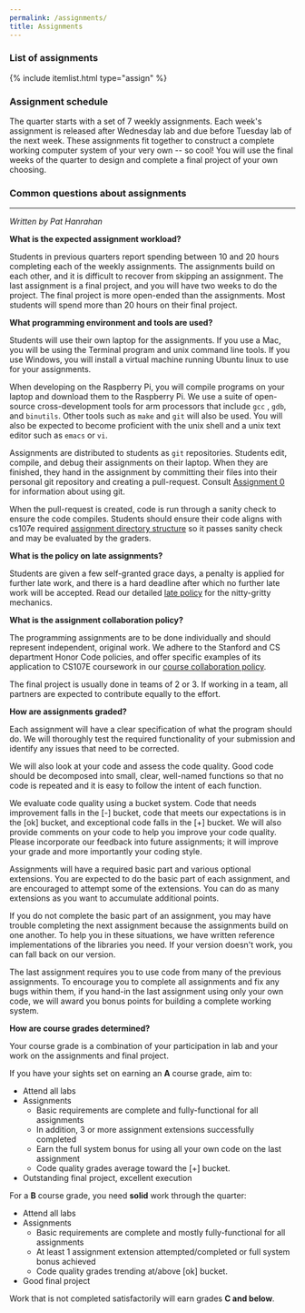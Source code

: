 ```yaml
---
permalink: /assignments/
title: Assignments
---
```

### List of assignments
{% include itemlist.html type="assign" %}

### Assignment schedule
The quarter starts with a set of 7 weekly assignments. Each week's assignment is released after Wednesday lab and due before Tuesday lab of the next week. These assignments fit together to construct a complete working computer system of your very own -- so cool! You will use the final weeks of the quarter to design and complete a final project of your own choosing.


### Common questions about assignments
---
*Written by Pat Hanrahan*

**What is the expected assignment workload?**

Students in previous quarters report spending between 10 and 20 hours completing each of the weekly assignments.
The assignments build on each other,
and it is difficult to recover from skipping an assignment. 
The last assignment is a final project, 
and you will have two weeks to do the project. 
The final project is more open-ended than the assignments.
Most students will spend more than 20 hours on their final project.

**What programming environment and tools are used?**

Students will use their own laptop for the assignments.
If you use a Mac,
you will be using the Terminal program and unix command line tools.
If you use Windows,
you will install a virtual machine running Ubuntu linux to use
 for your assignments.

When developing on the Raspberry Pi,
you will compile programs on your laptop and download them to the Raspberry Pi.
We use a suite of open-source cross-development tools for arm processors that include  `gcc` , `gdb`, and `binutils`.
Other tools such as `make` and `git` will also be used.
You will also be expected to become proficient with the unix shell and 
a unix text editor such as `emacs` or `vi`.

Assignments are distributed to students as `git` repositories.
Students edit, compile, and debug their assignments on their laptop.
When they are finished, 
they hand in the assignment by committing their files 
into their personal git repository 
and creating a pull-request. Consult [Assignment 0](/assignments/assign0/) for information about using git.

When the pull-request is created, code is run through a sanity check 
to ensure the code compiles. Students should ensure their code aligns with 
cs107e required [assignment directory structure](dir_structure) so it 
passes sanity check and may be evaluated by the graders. 

**What is the policy on late assignments?**

Students are given a few self-granted grace days, a penalty is applied for
further late work, and there is a hard deadline after which no further late
work will be accepted. Read our detailed [late policy](/policies/#late-policy)
for the nitty-gritty mechanics.

**What is the assignment collaboration policy?**

The programming assignments are to be done individually and should represent
independent, original work. We adhere to the Stanford and CS department Honor
Code policies, and offer specific examples of its application to CS107E
coursework in our [course collaboration
policy](/policies/#collaboration-policy).

The final project is usually done in teams of 2 or 3. If working in a team, all partners are expected to contribute equally to the effort.

**How are assignments graded?**

Each assignment will have a clear specification of what the program should do. We will thoroughly test the required functionality of your submission and identify any issues that need to be corrected.

We will also look at your code and assess the code quality.
Good code should be decomposed into small, clear, well-named functions so that 
no code is repeated and it is easy to follow the intent of each function.

We evaluate code quality using a bucket system. Code that needs 
improvement falls in the [-] bucket, code that meets our expectations is in the 
[ok] bucket, and exceptional code falls in the [+] bucket.
We will also provide comments on your code 
to help you improve your code quality.
Please incorporate our feedback into future assignments;
it will improve your grade and more importantly your coding style.

Assignments will have a required basic part and various optional extensions.  You are expected to do the basic part of each assignment, and are encouraged to attempt some of the extensions.
You can do as many extensions as you want to accumulate additional points.

If you do not complete the basic part of an assignment,
you may have trouble completing the next assignment because the assignments build on one another.
To help you in these situations, we have written
reference implementations of the libraries you need.
If your version doesn't work,
you can fall back on our version.

The last assignment requires you to use code from
many of the previous assignments.
To encourage you to complete all assignments and fix any bugs within them,
if you hand-in the last assignment using only your own code,
we will award you bonus points for building a complete working system. 

**How are course grades determined?**

Your course grade is a combination of your participation in lab and your work on the assignments and final project. 

If you have your sights set on earning an __A__ course grade, aim to:
+ Attend all labs 
+ Assignments 
    - Basic requirements are complete and fully-functional for all assignments
    - In addition, 3 or more assignment extensions successfully completed
    - Earn the full system bonus for using all your own code on the last assignment
    - Code quality grades average toward the [+] bucket.  
+ Outstanding final project, excellent execution

For a __B__ course grade, you need __solid__ work through the quarter:
+ Attend all labs
+ Assignments
    - Basic requirements are complete and mostly fully-functional for all assignments
    - At least 1 assignment extension attempted/completed or full system bonus achieved
    - Code quality grades trending at/above [ok] bucket. 
+ Good final project

Work that is not completed satisfactorily will earn grades **C and below**.

